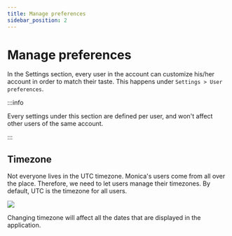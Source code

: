 ```yaml
---
title: Manage preferences
sidebar_position: 2
---
```


# Manage preferences

In the Settings section, every user in the account can customize his/her account in order to match their taste. This happens under `Settings > User preferences`.


:::info

Every settings under this section are defined per user, and won't affect other users of the same account.

:::

## Timezone

Not everyone lives in the UTC timezone. Monica's users come from all over the place. Therefore, we need to let users manage their timezones. By default, UTC is the timezone for all users.

![](/img/settings/setting_user_manage_timezone.png)

Changing timezone will affect all the dates that are displayed in the application.
